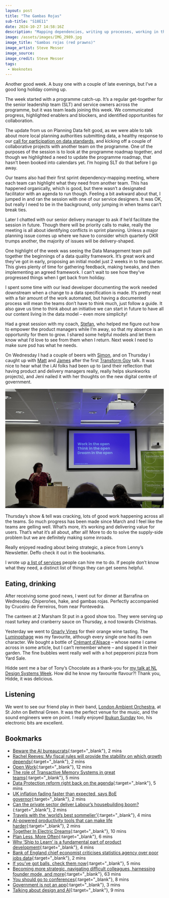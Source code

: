 ```yaml
---
layout: post
title: "The Gambas Rojas"
sub-title: "S18E11"
date: 2024-10-27 14:58:16Z
description: "Mapping dependencies, writing up processes, working in the open joy, plus getting ready to go on holiday."
image: /assets/images/IMG_2989.jpg
image_title: "Gambas rojas (red prawns)"
image_artist: Steve Messer
image_source:
image_credit: Steve Messer
tags:
 - Weeknotes
---
```


Another good week. A busy one with a couple of late evenings, but I’ve a good long holiday coming up.

The week started with a programme catch-up. It’s a regular get-together for the senior leadership team (SLT) and service owners across the programme, but it was team leads joining this week. We communicated progress, highlighted enablers and blockers, and identified opportunities for collaboration. 

The update from us on Planning Data felt good, as we were able to talk about more local planning authorities submitting data, a healthy response to our [call for participation on data standards](https://mhclgdigital.blog.gov.uk/2024/10/18/using-data-design-to-transform-the-planning-application-process-get-involved/), and kicking off a couple of collaborative projects with another team on the programme. One of the purposes of the session is to look at the programme roadmap together, and though we highlighted a need to update the programme roadmap, that hasn’t been booked into calendars yet. I’m hoping SLT do that before I go away.

Our teams also had their first sprint dependency-mapping meeting, where each team can highlight what they need from another team. This has happened organically, which is good, but there wasn’t a designated facilitator with an agenda to run though. Feeling a bit awkward about that, I jumped in and ran the session with one of our service designers. It was OK, but really I need to be in the background, only jumping in when teams can’t break ties.

Later I chatted with our senior delivery manager to ask if he’d facilitate the session in future. Though there will be priority calls to make, really the meeting is all about identifying conflicts in sprint planning. Unless a major planning issue comes up where we have to consider which quarterly OKR trumps another, the majority of issues will be delivery-shaped. 

One highlight of the week was seeing the Data Management team pull together the beginnings of a data quality framework. It’s great work and they’ve got in early, proposing an initial model just 2 weeks in to the quarter. This gives plenty of time for gathering feedback, making tweaks, and then implementing an agreed framework. I can’t wait to see how they’ve progressed things when I get back from holiday.

I spent some time with our lead developer documenting the work needed downstream when a change to a data specification is made. It’s pretty neat with a fair amount of the work automated, but having a documented process will mean the teams don’t have to think much, just follow a guide. It also gave us time to think about an initiative we can start in future to have all our content living in the data model – even more simplicity!

Had a great session with my coach, [Stefan](https://www.stefanpowell.co.uk), who helped me figure out how to empower the product managers while I’m away, so that my absence is an opportunity for them to grow. I shared some helpful models and let them know what I’d love to see from them when I return. Next week I need to make sure psd has what he needs.

On Wednesday I had a couple of beers with [Simon](https://www.officeofwilson.com), and on Thursday I caught up with [Matt](https://bsky.app/profile/mattwoodhill.bsky.social) and [James](https://bsky.app/profile/jiggott.bsky.social) after the first [Transform Gov](https://bsky.app/profile/transformgovtalks.bsky.social) talk. It was nice to hear what the i.AI folks had been up to (and their reflection that having product and delivery managers really, really helps skunkworks projects), and Jeni nailed it with her thoughts on the new digital centre of government.

![Jeni Tennison sharing a slide that reads ‘Work in the open, think in the open, dream in the open’.](/assets/images/IMG_3001.jpg)

Thursday’s show & tell was cracking, lots of good work happening across all the teams. So much progress has been made since March and I feel like the teams are gelling well. What’s more, it’s working and delivering value for users. That’s what it’s all about, after all! More to do to solve the supply-side problem but we are definitely making some inroads.

Really enjoyed reading about being strategic, a piece from Lenny’s Newsletter. Deffo check it out in the bookmarks.

I wrote up [a list of services](https://boringmagi.cc/services/) people can hire me to do. If people don’t know what they need, a distinct list of things they can get seems helpful. 

## Eating, drinking

After receiving some good news, I went out for dinner at Barrafina on Wednesday. Chiperoñes, hake, and gambas rojas.  Perfectly accompanied by Cruceiro de Ferreiros, from near Pontevedra. 

The canteen at 2 Marsham St put in a good show too. They were serving up roast turkey and cranberry sauce on Thursday, a nod towards Christmas.

Yesterday we went to [Gnarly Vines](https://gnarlyvines.co.uk) for their orange wine tasting. The [Luminophage](http://www.cheminsdebassac.com/en/vins/luminophage/) was my favourite, although every single one had its own character. We bought a bottle of [Crémant d'Alsace](https://gnarlyvines.co.uk/products/copy-of-domaine-henry-fuchs-cremant-dalsace?_pos=1&_sid=03a50e53f&_ss=r) – whose name I came across in some article, but I can’t remember where – and sipped it in their garden. The fine bubbles went really well with a hot pepperoni pizza from Yard Sale.

Hidde sent me a bar of Tony’s Chocolate as a thank-you for [my talk at NL Design Systems Week](https://www.youtube.com/watch?v=1xhZnqF6dc8). How did he know my favourite flavour?! Thank you, Hidde, it was delicious.

## Listening

We went to see our friend play in their band, [London Ambient Orchestra](https://www.instagram.com/thelondonambientorchestra/), at St John on Bethnal Green. It was the perfect venue for the music, and the sound engineers were on point. I really enjoyed [Ibukun Sunday](https://ibukunsunday.bandcamp.com/music) too, his electronic bits are excellent.

## Bookmarks

- [Beware the AI bureaucrats](https://on.ft.com/40mpxt0){:target="_blank"}, 2 mins
- [Rachel Reeves: My fiscal rules will provide the stability on which growth depends](https://on.ft.com/3BTl8no){:target="_blank"}, 2 mins
- [Open Work](https://boot-boyz.biz/collections/archive/products/open-work){:target="_blank"}, 12 mins
- [The role of Transactive Memory Systems in great teams](https://emilywebber.co.uk/the-role-of-transactive-memory-systems-in-great-teams/){:target="_blank"}, 5 mins
- [Data Protection reform right back on the agenda](https://www.mishcon.com/news/data-protection-reform-right-back-on-the-agenda){:target="_blank"}, 5 mins
- [UK inflation fading faster than expected, says BoE governor](https://on.ft.com/3YAuUDG){:target="_blank"}, 2 mins
- [Can the private sector deliver Labour’s housebuilding boom?](https://on.ft.com/3YfBUEA){:target="_blank"}, 2 mins
- [Travels with the ‘world’s best sommelier’](https://on.ft.com/3NCzOcU){:target="_blank"}, 4 mins
- [AI-powered productivity tools that can make life harder](https://on.ft.com/4eQTPZv){:target="_blank"}, 2 mins
- [Together In Electric Dreams](https://simonicity.com/2024/10/20/together-in-electric-dreams/){:target="_blank"}, 10 mins
- [Plan Less, More Often](https://paulrissen.com/2023/05/14/plan-less-more-often/){:target="_blank"}, 6 mins
- [Why ‘Ship to Learn’ is a fundamental part of product development](https://paulrissen.com/2023/10/29/why-ship-to-learn-is-a-fundamental-part-of-product-development/){:target="_blank"}, 4 mins
- [Bank of England chief economist criticises statistics agency over poor jobs data](https://on.ft.com/4dRBVnT){:target="_blank"}, 2 mins
- [If you’ve got balls, check them now](https://iknowdavehouse.medium.com/if-youve-got-balls-check-them-now-2cf11593ce63){:target="_blank"}, 5 mins
- [Becoming more strategic, navigating difficult colleagues, harnessing founder mode, and more](https://www.lennysnewsletter.com/p/becoming-more-strategic-anneka-gupta?trk=feed_main-feed-card_ingested-content-summary-external-video-content){:target="_blank"}, 63 mins
- [You should go to conferences](https://localghost.dev/blog/you-should-go-to-conferences/){:target="_blank"}, 8 mins
- [Government is not an app](https://www.platformland.xyz/p/government-is-not-an-app?ref=newsletter.digitalbydefault.jobs){:target="_blank"}, 3 mins
- [Talking about design and AI](https://www.timpaul.co.uk/posts/talking-about-design-and-ai/?trk=feed_main-feed-card_feed-article-content){:target="_blank"}, 9 mins